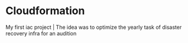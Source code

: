 # Cloudformation
My first iac project |
The idea was to optimize the yearly task of disaster recovery infra for an audition
